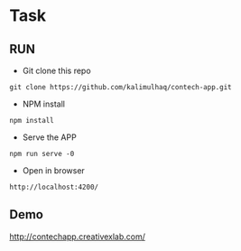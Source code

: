 # Task


## RUN

- Git clone this repo
```
git clone https://github.com/kalimulhaq/contech-app.git
```
- NPM install 
```
npm install
```
- Serve the APP 
```
npm run serve -0
```
- Open in browser
```
http://localhost:4200/
```

## Demo

http://contechapp.creativexlab.com/
